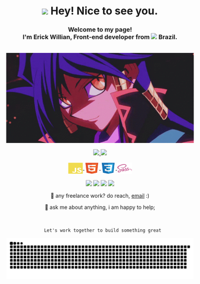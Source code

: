   <div align="center">
    <h1><img src="https://emojis.slackmojis.com/emojis/images/1531849430/4246/blob-sunglasses.gif?1531849430" width="30"/> Hey! Nice to see you.</h1>
    <h3>Welcome to my page! </br> I'm Erick Willian, Front-end developer from <img src="https://cdn-icons-png.flaticon.com/512/3909/3909370.png" width="13"/> <b>Brazil</b>.
  </div>

<br>

<div align="center">
  <img hight="300" width="700" alt="GIF" align="center" src="assets/aigami-diva.gif">
</div>

<br />

<div align="center">

 <div>
   <a href="https://github.com/EriickW">
   <img height="180em" src="https://github-readme-stats.vercel.app/api?username=EriickW&show_icons=true&theme=tokyonight&include_all_commits=true&count_private=true"/>
   <img height="180em" src="https://github-readme-stats.vercel.app/api/top-langs/?username=EriickW&layout=compact&langs_count=6&theme=tokyonight"/>

</div>
<div style="display: inline_block"><br>
  <img align="center" alt="Js" height="30" width="40" src="https://raw.githubusercontent.com/devicons/devicon/master/icons/javascript/javascript-plain.svg">
  <img align="center" alt="HTML" height="30" width="40" src="https://raw.githubusercontent.com/devicons/devicon/master/icons/html5/html5-original.svg">
  <img align="center" alt="CSS" height="30" width="40" src="https://raw.githubusercontent.com/devicons/devicon/master/icons/css3/css3-original.svg">
   <img align="center" alt="CSS" height="30" width="40" src="https://raw.githubusercontent.com/devicons/devicon/master/icons/sass/sass-original.svg">
  
</div>
 
 <br>
 
<div> 
  <a href="https://www.instagram.com/erick.williian/" target="_blank"><img src="https://img.shields.io/badge/-Instagram-%23E4405F?style=for-the-badge&logo=instagram&logoColor=white" target="_blank"></a>
 <a href="https://discord.gg/5DVhGKVf4h" target="_blank"><img src="https://img.shields.io/badge/Discord-7289DA?style=for-the-badge&logo=discord&logoColor=white" target="_blank"></a> 
  <a href = "mailto:erickwillian223@gmail.com"><img src="https://img.shields.io/badge/-Gmail-%23333?style=for-the-badge&logo=gmail&logoColor=white" target="_blank"></a>
  <a href="https://www.linkedin.com/in/erick-willian-747938212/" target="_blank"><img src="https://img.shields.io/badge/-LinkedIn-%230077B5?style=for-the-badge&logo=linkedin&logoColor=white" target="_blank"></a> 
 
  

</div>
</div>

<div align="center">

  💼 any freelance work? do reach, <a href="mailto:erickwillian223@gmail.com">email</a> :)
  
  💬 ask me about anything, i am happy to help;
  
  <br>
  <p>
  
      Let's work together to build something great
  
  </p>
</div>

![Snake animation](https://github.com/EriickW/EriickW/blob/output/github-contribution-grid-snake.svg)
